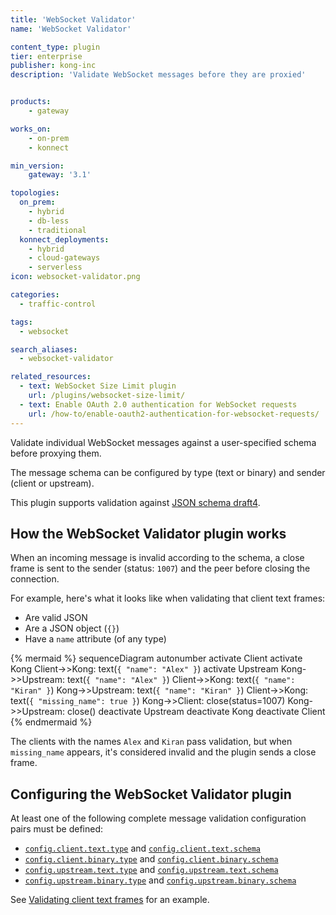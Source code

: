 ```yaml
---
title: 'WebSocket Validator'
name: 'WebSocket Validator'

content_type: plugin
tier: enterprise
publisher: kong-inc
description: 'Validate WebSocket messages before they are proxied'


products:
    - gateway

works_on:
    - on-prem
    - konnect

min_version:
    gateway: '3.1'

topologies:
  on_prem:
    - hybrid
    - db-less
    - traditional
  konnect_deployments:
    - hybrid
    - cloud-gateways
    - serverless
icon: websocket-validator.png

categories:
  - traffic-control

tags:
  - websocket

search_aliases:
  - websocket-validator

related_resources:
  - text: WebSocket Size Limit plugin
    url: /plugins/websocket-size-limit/
  - text: Enable OAuth 2.0 authentication for WebSocket requests
    url: /how-to/enable-oauth2-authentication-for-websocket-requests/
---
```


Validate individual WebSocket messages against a user-specified schema before proxying them.

The message schema can be configured by type (text or binary) and sender (client or upstream).

This plugin supports validation against [JSON schema draft4](https://json-schema.org/specification-links#draft-4).

## How the WebSocket Validator plugin works 

When an incoming message is invalid according to the schema, a close frame is sent to the sender 
(status: `1007`) and the peer before closing the connection.

For example, here's what it looks like when validating that client text frames:
* Are valid JSON
* Are a JSON object (`{}`)
* Have a `name` attribute (of any type)

<!-- vale off -->
{% mermaid %}
sequenceDiagram
autonumber
    activate Client
    activate Kong
    Client->>Kong: text(`{ "name": "Alex" }`)
    activate Upstream
    Kong->>Upstream: text(`{ "name": "Alex" }`)
    Client->>Kong: text(`{ "name": "Kiran" }`)
    Kong->>Upstream: text(`{ "name": "Kiran" }`)
    Client->>Kong: text(`{ "missing_name": true }`)
    Kong->>Client: close(status=1007)
    Kong->>Upstream: close()
    deactivate Upstream
    deactivate Kong
    deactivate Client
{% endmermaid %}
<!--vale on-->

The clients with the names `Alex` and `Kiran` pass validation, but when `missing_name` appears, 
it's considered invalid and the plugin sends a close frame.

## Configuring the WebSocket Validator plugin

At least one of the following complete message validation configuration pairs must be defined:
  * [`config.client.text.type`](/plugins/websocket-validator/reference/#schema--config-client-text-type) and [`config.client.text.schema`](/plugins/websocket-validator/reference/#schema--config-client-text-schema)
  * [`config.client.binary.type`](/plugins/websocket-validator/reference/#schema--config-client-binary-type) and [`config.client.binary.schema`](/plugins/websocket-validator/reference/#schema--config-client-binary-schema)
  * [`config.upstream.text.type`](/plugins/websocket-validator/reference/#schema--config-upstream-text-type) and [`config.upstream.text.schema`](/plugins/websocket-validator/reference/#schema--config-upstream-text-schema)
  * [`config.upstream.binary.type`](/plugins/websocket-validator/reference/#schema--config-upstream-binary-type) and [`config.upstream.binary.schema`](/plugins/websocket-validator/reference/#schema--config-upstream-binary-schema)

See [Validating client text frames](/plugins/websocket-validator/examples/validate-client-text-frames/) for an example.